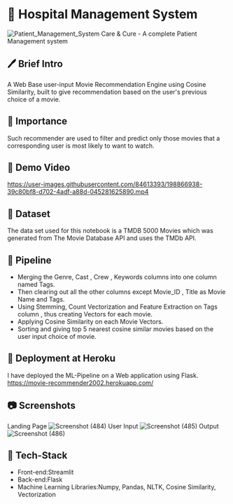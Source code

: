 # 🏥 Hospital Management System
![Patient_Management_System](https://user-images.githubusercontent.com/84613393/198879411-db9d65f7-400c-45cc-86fa-8004e99d01e1.png)
Care & Cure - A complete Patient Management system

## 🖊 Brief Intro 
A Web Base user-input Movie Recommendation Engine using Cosine Similarity, built to give recommendation based on the user's previous choice of a movie.

## 📌 Importance 
Such recommender are used to filter and predict only those movies that a corresponding user is most likely to want to watch.

## 🎥 Demo Video 
https://user-images.githubusercontent.com/84613393/198866938-39c80bf8-d702-4adf-a88d-045281625890.mp4


## 📄 Dataset
The data set used for this notebook is a TMDB 5000 Movies which was generated from The Movie Database API and uses the TMDb API.

## 🔁 Pipeline 
<ul>
  <li> Merging the Genre, Cast , Crew , Keywords columns into one column named Tags.</li>
  <li> Then clearing out all the other columns except Movie_ID , Title as Movie Name and Tags. </li>
  <li> Using Stemming, Count Vectorization and Feature Extraction on Tags column , thus creating Vectors for each movie. </li>
  <li> Applying Cosine Similarity on each Movie Vectors. </li>
  <li> Sorting and giving top 5 nearest cosine similar movies based on the user input choice of movie. </li>  
</ul>

## 🎯 Deployment at Heroku
I have deployed the ML-Pipeline on a Web application using Flask.
https://movie-recommender2002.herokuapp.com/

## 📷 Screenshots
Landing Page 
![Screenshot (484)](https://user-images.githubusercontent.com/84613393/198864582-9814d904-934b-4af0-b29b-c068b071d43d.png)
User Input
![Screenshot (485)](https://user-images.githubusercontent.com/84613393/198864610-9cd40c2d-14ba-4861-a5d1-93eca3697e99.png)
Output
![Screenshot (486)](https://user-images.githubusercontent.com/84613393/198864648-4883732f-4091-43e6-8ced-334c3f37caa5.png)

 ## 🔨 Tech-Stack



 <ul>
  <li> Front-end:Streamlit </li>
  <li> Back-end:Flask </li>
  <li> Machine Learning Libraries:Numpy, Pandas, NLTK, Cosine Similarity, Vectorization</li>
 </ul>

